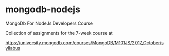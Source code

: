 # mongodb-nodejs
MongoDb For NodeJs Developers Course

Collection of assignments for the 7-week course at

https://university.mongodb.com/courses/MongoDB/M101JS/2017_October/syllabus
